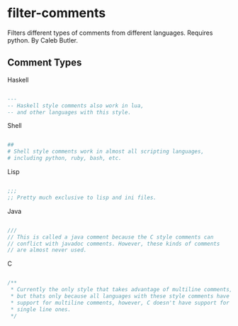 filter-comments
===============
Filters different types of comments from different languages.
Requires python. By Caleb Butler.

Comment Types
-------------

Haskell

```haskell

---
-- Haskell style comments also work in lua,
-- and other languages with this style.

```

Shell

```sh

##
# Shell style comments work in almost all scripting languages,
# including python, ruby, bash, etc.

```

Lisp

```lisp

;;;
;; Pretty much exclusive to lisp and ini files.

```

Java

```c

///
// This is called a java comment because the C style comments can
// conflict with javadoc comments. However, these kinds of comments
// are almost never used.

```

C

```c

/**
 * Currently the only style that takes advantage of multiline comments,
 * but thats only because all languages with these style comments have
 * support for multiline comments, however, C doesn't have support for
 * single line ones.
 */
 
```
